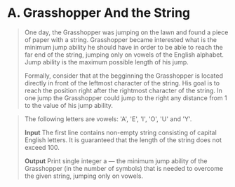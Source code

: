 # A. Grasshopper And the String

> One day, the Grasshopper was jumping on the lawn and found a piece of paper with a string. Grasshopper became interested what is the minimum jump ability he should have in order to be able to reach the far end of the string, jumping only on vowels of the English alphabet. Jump ability is the maximum possible length of his jump.
> 
> Formally, consider that at the begginning the Grasshopper is located directly in front of the leftmost character of the string. His goal is to reach the position right after the rightmost character of the string. In one jump the Grasshopper could jump to the right any distance from 1 to the value of his jump ability.

> The following letters are vowels: 'A', 'E', 'I', 'O', 'U' and 'Y'.
> 
> __Input__
> The first line contains non-empty string consisting of capital English letters. It is guaranteed that the length of the string does not exceed 100.
> 
> __Output__
> Print single integer a — the minimum jump ability of the Grasshopper (in the number of symbols) that is needed to overcome the given string, jumping only on vowels.

